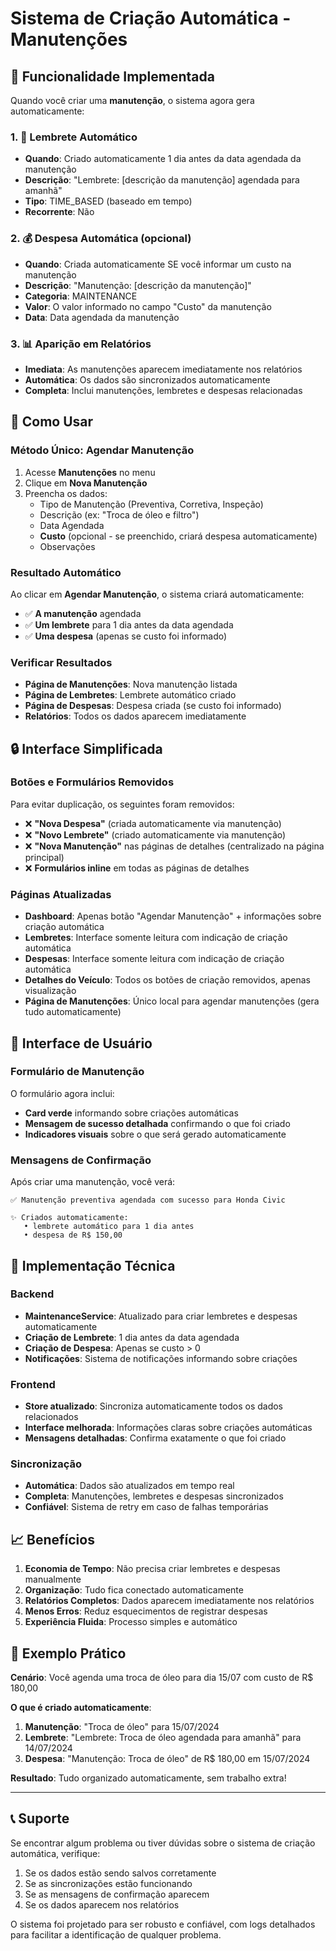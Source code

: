 # Sistema de Criação Automática - Manutenções

## 🎯 Funcionalidade Implementada

Quando você criar uma **manutenção**, o sistema agora gera automaticamente:

### 1. 📅 Lembrete Automático
- **Quando**: Criado automaticamente 1 dia antes da data agendada da manutenção
- **Descrição**: "Lembrete: [descrição da manutenção] agendada para amanhã"
- **Tipo**: TIME_BASED (baseado em tempo)
- **Recorrente**: Não

### 2. 💰 Despesa Automática (opcional)
- **Quando**: Criada automaticamente SE você informar um custo na manutenção
- **Descrição**: "Manutenção: [descrição da manutenção]"
- **Categoria**: MAINTENANCE
- **Valor**: O valor informado no campo "Custo" da manutenção
- **Data**: Data agendada da manutenção

### 3. 📊 Aparição em Relatórios
- **Imediata**: As manutenções aparecem imediatamente nos relatórios
- **Automática**: Os dados são sincronizados automaticamente
- **Completa**: Inclui manutenções, lembretes e despesas relacionadas

## 🚀 Como Usar

### Método Único: Agendar Manutenção
1. Acesse **Manutenções** no menu
2. Clique em **Nova Manutenção**
3. Preencha os dados:
   - Tipo de Manutenção (Preventiva, Corretiva, Inspeção)
   - Descrição (ex: "Troca de óleo e filtro")
   - Data Agendada
   - **Custo** (opcional - se preenchido, criará despesa automaticamente)
   - Observações

### Resultado Automático
Ao clicar em **Agendar Manutenção**, o sistema criará automaticamente:
- ✅ **A manutenção** agendada
- ✅ **Um lembrete** para 1 dia antes da data agendada
- ✅ **Uma despesa** (apenas se custo foi informado)

### Verificar Resultados
- **Página de Manutenções**: Nova manutenção listada
- **Página de Lembretes**: Lembrete automático criado
- **Página de Despesas**: Despesa criada (se custo foi informado)
- **Relatórios**: Todos os dados aparecem imediatamente

## 🔒 Interface Simplificada

### Botões e Formulários Removidos
Para evitar duplicação, os seguintes foram removidos:
- ❌ **"Nova Despesa"** (criada automaticamente via manutenção)
- ❌ **"Novo Lembrete"** (criado automaticamente via manutenção)
- ❌ **"Nova Manutenção"** nas páginas de detalhes (centralizado na página principal)
- ❌ **Formulários inline** em todas as páginas de detalhes

### Páginas Atualizadas
- **Dashboard**: Apenas botão "Agendar Manutenção" + informações sobre criação automática
- **Lembretes**: Interface somente leitura com indicação de criação automática
- **Despesas**: Interface somente leitura com indicação de criação automática
- **Detalhes do Veículo**: Todos os botões de criação removidos, apenas visualização
- **Página de Manutenções**: Único local para agendar manutenções (gera tudo automaticamente)

## 📱 Interface de Usuário

### Formulário de Manutenção
O formulário agora inclui:
- **Card verde** informando sobre criações automáticas
- **Mensagem de sucesso detalhada** confirmando o que foi criado
- **Indicadores visuais** sobre o que será gerado automaticamente

### Mensagens de Confirmação
Após criar uma manutenção, você verá:
```
✅ Manutenção preventiva agendada com sucesso para Honda Civic

✨ Criados automaticamente: 
   • lembrete automático para 1 dia antes
   • despesa de R$ 150,00
```

## 🔧 Implementação Técnica

### Backend
- **MaintenanceService**: Atualizado para criar lembretes e despesas automaticamente
- **Criação de Lembrete**: 1 dia antes da data agendada
- **Criação de Despesa**: Apenas se custo > 0
- **Notificações**: Sistema de notificações informando sobre criações

### Frontend
- **Store atualizado**: Sincroniza automaticamente todos os dados relacionados
- **Interface melhorada**: Informações claras sobre criações automáticas
- **Mensagens detalhadas**: Confirma exatamente o que foi criado

### Sincronização
- **Automática**: Dados são atualizados em tempo real
- **Completa**: Manutenções, lembretes e despesas sincronizados
- **Confiável**: Sistema de retry em caso de falhas temporárias

## 📈 Benefícios

1. **Economia de Tempo**: Não precisa criar lembretes e despesas manualmente
2. **Organização**: Tudo fica conectado automaticamente
3. **Relatórios Completos**: Dados aparecem imediatamente nos relatórios
4. **Menos Erros**: Reduz esquecimentos de registrar despesas
5. **Experiência Fluida**: Processo simples e automático

## 🎯 Exemplo Prático

**Cenário**: Você agenda uma troca de óleo para dia 15/07 com custo de R$ 180,00

**O que é criado automaticamente**:
1. **Manutenção**: "Troca de óleo" para 15/07/2024
2. **Lembrete**: "Lembrete: Troca de óleo agendada para amanhã" para 14/07/2024
3. **Despesa**: "Manutenção: Troca de óleo" de R$ 180,00 em 15/07/2024

**Resultado**: Tudo organizado automaticamente, sem trabalho extra!

---

## 📞 Suporte

Se encontrar algum problema ou tiver dúvidas sobre o sistema de criação automática, verifique:

1. Se os dados estão sendo salvos corretamente
2. Se as sincronizações estão funcionando
3. Se as mensagens de confirmação aparecem
4. Se os dados aparecem nos relatórios

O sistema foi projetado para ser robusto e confiável, com logs detalhados para facilitar a identificação de qualquer problema. 